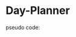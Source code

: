 # Day-Planner

pseudo code:
<!-- display current date -->

<!-- insert time blocks -->
  <!-- contains the hour -->
  <!-- section for inputting task -->
  <!-- save to local storage button -->
<!-- changes color based on time of day  -->
  <!-- past hours grey -->
  <!-- current hour red -->
  <!-- future hours green -->
